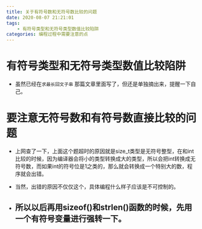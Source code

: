 ```yaml
---
title: 关于有符号数和无符号数比较的问题
date: 2020-08-07 21:21:01
tags:
	- 有符号类型和无符号类型数值比较陷阱
categories: 编程过程中需要注意的点
---
```

# 有符号类型和无符号类型数值比较陷阱

* 虽然已经在`求最长回文子串` 那篇文章里面写了，但还是单独摘出来，提醒一下自己。 
# 要注意无符号数和有符号数直接比较的问题

* 上网查了一下，上面这个题超时的原因就是size_t类型是无符号整型，在和int比较的时候，因为编译器会将小的类型转换成大的类型，所以会把int转换成无符号数，而如果int的符号位是1之类的，那么就会转换成一个特别大的数，程序就会出错。

* 当然，出错的原因不仅仅这个，具体编程什么样子应该是不可控制的。

* ## 所以以后再用sizeof()和strlen()函数的时候，先用一个有符号变量进行强转一下。